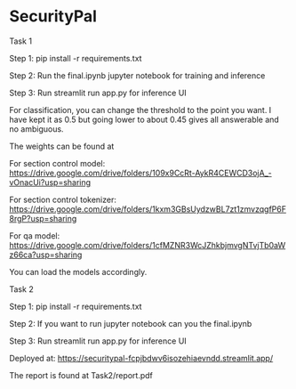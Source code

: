 # SecurityPal

Task 1

Step 1: pip install -r requirements.txt

Step 2: Run the final.ipynb jupyter notebook for training and inference

Step 3: Run streamlit run app.py for inference UI

For classification, you can change the threshold to the point you want. I have kept it as 0.5 but going lower to about 0.45 gives all answerable and no ambiguous.

The weights can be found at 

For section control model: https://drive.google.com/drive/folders/109x9CcRt-AykR4CEWCD3ojA_-vOnacUi?usp=sharing

For section control tokenizer: https://drive.google.com/drive/folders/1kxm3GBsUydzwBL7zt1zmvzqgfP6F8rgP?usp=sharing

For qa model: https://drive.google.com/drive/folders/1cfMZNR3WcJZhkbjmvgNTvjTb0aWz66ca?usp=sharing

You can load the models accordingly.

Task 2

Step 1: pip install -r requirements.txt

Step 2: If you want to run jupyter notebook can you the final.ipynb

Step 3: Run streamlit run app.py for inference UI

Deployed at: https://securitypal-fcpjbdwv6isozehiaevndd.streamlit.app/

The report is found at Task2/report.pdf
